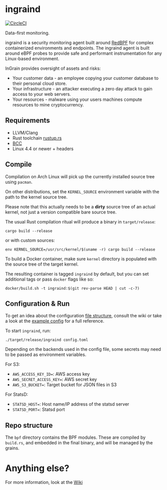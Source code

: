 ingraind
========

[![CircleCI](https://circleci.com/gh/redsift/ingraind.svg?style=svg&circle-token=43ad83e41013d8ac90f385b70e062881d6830df8)](https://circleci.com/gh/redsift/ingraind)

Data-first monitoring.

ingraind is a security monitoring agent built around [RedBPF](https://github.com/redsift/redbpf)
for complex containerized environments and endpoints. The ingraind agent is built around eBPF
probes to provide safe and performant instrumentation for any Linux-based environment.

InGrain provides oversight of assets and risks:
 * Your customer data - an employee copying your customer database to their
   personal cloud store.
 * Your infrastructure - an attacker executing a zero day attack to gain access
   to your web servers.
 * Your resources - malware using your users machines compute resources to mine
   cryptocurrency.

## Requirements
 
 * LLVM/Clang
 * Rust toolchain [rustup.rs](https://rustup.rs)
 * [BCC](https://github.com/iovisor/bcc)
 * Linux 4.4 or newer + headers
 
## Compile

Compilation on Arch Linux will pick up the currently installed source tree using
`pacman`.

On other distributions, set the `KERNEL_SOURCE` environment variable with the
path to the kernel source tree.

Please note that this actually needs to be a **dirty** source tree of an actual
kernel, not just a version compatible bare source tree.

The usual Rust compilation ritual will produce a binary in `target/release`:

    cargo build --release
    
or with custom sources:

    env KERNEL_SOURCE=/usr/src/kernel/$(uname -r) cargo build --release
    
To build a Docker container, make sure `kernel` directory is populated with the
source tree of the target kernel.

The resulting container is tagged `ingraind` by default, but you can set
additional tags or pass `docker` flags like so:

    docker/build.sh -t ingraind:$(git rev-parse HEAD | cut -c-7)
    
## Configuration & Run

To get an idea about the configuration [file
structure](https://github.com/redsift/ingraind/wiki/Configuration), consult the
wiki or take a look at the [example config](./config.toml.example) for a full reference.

To start `ingraind`, run:

    ./target/release/ingraind config.toml
    
Depending on the backends used in the config file, some secrets may need to be
passed as environment variables.

For S3:
 * `AWS_ACCESS_KEY_ID=`: AWS access key
 * `AWS_SECRET_ACCESS_KEY=`: AWS secret key
 * `AWS_S3_BUCKET=`: Target bucket for JSON files in S3

For StatsD:
 * `STATSD_HOST=`: Host name/IP address of the statsd server
 * `STATSD_PORT=`: Statsd port
 
## Repo structure

The `bpf` directory contains the BPF modules. These are compiled by `build.rs`,
and embedded in the final binary, and will be managed by the grains.

# Anything else?

For more information, look at the [Wiki](https://github.com/redsift/ingraind/wiki)

